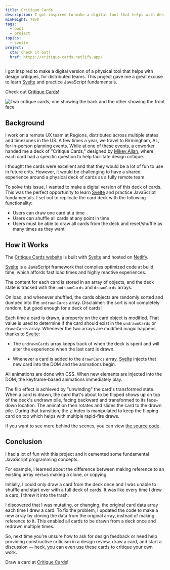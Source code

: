 ```yaml
---
title: Critique Cards
description: I got inspired to make a digital tool that helps with design critiques for distributed teams. This project gave me a great excuse to learn Svelte and practice JavaScript fundamentals.
minHeight: 70vh
tags:
  - post
  - project
topics:
  - svelte
project:
  cta: Check it out!
  href: https://critique-cards.netlify.app/
---
```


I got inspired to make a digital version of a physical tool that helps with design critiques, for distributed teams. This project gave me a great excuse to learn [Svelte](https://svelte.dev/) and practice JavaScript fundamentals.

Check out [Critique Cards]({{project.href}})!

![Two critique cards, one showing the back and the other showing the front face](/assets/critique-cards-post-graphic.jpg)

## Background

I work on a remote UX team at Regions, distributed across multiple states and timezones in the US. A few times a year, we travel to Birmingham, AL, for in-person planning events. While at one of these events, a coworker handed me a deck of "Critique Cards," designed by [Mikey Allan](https://mikeyallan.com/work/critique-cards), where each card had a specific question to help facilitate design critique.

I thought the cards were excellent and that they would be a lot of fun to use in future crits. However, it would be challenging to have a shared experience around a physical deck of cards as a fully remote team.

To solve this issue, I wanted to make a digital version of this deck of cards. This was the perfect opportunity to learn [Svelte](https://svelte.dev/) and practice JavaScript fundamentals. I set out to replicate the card deck with the following functionality:

- Users can draw one card at a time
- Users can shuffle all cards at any point in time
- Users must be able to draw all cards from the deck and reset/shuffle as many times as they want

## How it Works

The [Critique Cards website](critique-cards.netlify.app/) is built with [Svelte](https://svelte.dev/) and hosted on [Netlify](https://www.netlify.com/).

[Svelte](https://svelte.dev/) is a JavaScript framework that compiles optimized code at build time, which affords fast load times and highly reactive experiences.

The content for each card is stored in an array of objects, and the deck state is tracked with the `undrawnCards` and `drawnCards` arrays.

On load, and whenever shuffled, the cards objects are randomly sorted and dumped into the `undrawnCards` array. Disclaimer: the sort is not completely random, but good enough for a deck of cards!

Each time a card is drawn, a property on the card object is modified. That value is used to determine if the card should exist in the `undrawnCards` or `drawnCards` array. Whenever the two arrays are modified magic happens, thanks to [Svelte](https://svelte.dev/):

- The `undrawnCards` array keeps track of when the deck is spent and will alter the experience when the last card is drawn.

- Whenever a card is added to the `drawnCards` array, [Svelte](https://svelte.dev/) injects that new card into the DOM and the animations begin.

All animations are done with CSS. When new elements are injected into the DOM, the keyframe-based animations immediately play.

The flip effect is achieved by "unwinding" the card's transformed state. When a card is drawn, the card that's about to be flipped shows up on top of the deck's undrawn pile, facing backward and transformed to its face-down location. The animation then rotates and slides the card to the drawn pile. During that transition, the z-index is manipulated to keep the flipping card on top which helps with multiple rapid-fire draws.

If you want to see more behind the scenes, you can view [the source code](https://github.com/aharvard/crit-cards).

## Conclusion

I had a lot of fun with this project and it cemented some fundamental JavaScript programming concepts.

For example, I learned about the difference between making reference to an existing array versus making a clone, or copying.

Initially, I could only draw a card from the deck once and I was unable to shuffle and start over with a full deck of cards. It was like every time I drew a card, I threw it into the trash.

I discovered that I was mutating, or changing, the original card data array each time I drew a card. To fix the problem, I updated the code to make a new array by cloning the data from the original array, instead of making reference to it. This enabled all cards to be drawn from a deck once and redrawn multiple times.

So, next time you're unsure how to ask for design feedback or need help providing constructive criticism in a design review, draw a card, and start a discussion — heck, you can even use these cards to critique your own work.

Draw a card at [Critique Cards]({{project.href}})!
